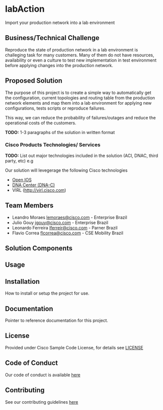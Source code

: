 # labAction

Import your production network into a lab environment


## Business/Technical Challenge

Reproduce the state of production  network in a lab environment is challeging task for many customers. Many of them do not have resources, availability or even a culture to test new implementation in test environment before applying changes into the production network.

## Proposed Solution

The purpose of this project is to create a simple way to automatically get the configuration, current topologies and routing table from the production network elements and map them into a lab environment for applying new configurations, tests scripts or reproduce failures.
 
This way, we can reduce the probability of failures/outages and reduce the operational costs of the customers. 

**TODO:** 1-3 paragraphs of the solution in written format


### Cisco Products Technologies/ Services

**TODO:** List out major technologies included in the solution (ACI, DNAC, third party, etc) e.g

Our solution will levegerage the following Cisco technologies

* [Open IOS](https://www.cisco.com/c/en/us/products/ios-nx-os-software/index.html)
* [DNA Center (DNA-C)](http://cisco.com/go/dna)
* VIRL (http://virl.cisco.com)

## Team Members

* Leandro Moraes <lemoraes@cisco.com> - Enterprise Brazil
* Julio Gouy <jgouy@cisco.com> - Enterprise Brazil
* Leonardo Ferreira <lferreir@cisco.com> - Parner Brazil
* Flavio Correa <flcorrea@cisco.com> - CSE Mobility Brazil



## Solution Components


<!-- This does not need to be completed during the initial submission phase  

Provide a brief overview of the components involved with this project. e.g Python /  -->


## Usage

<!-- This does not need to be completed during the initial submission phase  

Provide a brief overview of how to use the solution  -->



## Installation

How to install or setup the project for use.


## Documentation

Pointer to reference documentation for this project.


## License

Provided under Cisco Sample Code License, for details see [LICENSE](./LICENSE.md)

## Code of Conduct

Our code of conduct is available [here](./CODE_OF_CONDUCT.md)

## Contributing

See our contributing guidelines [here](./CONTRIBUTING.md)
